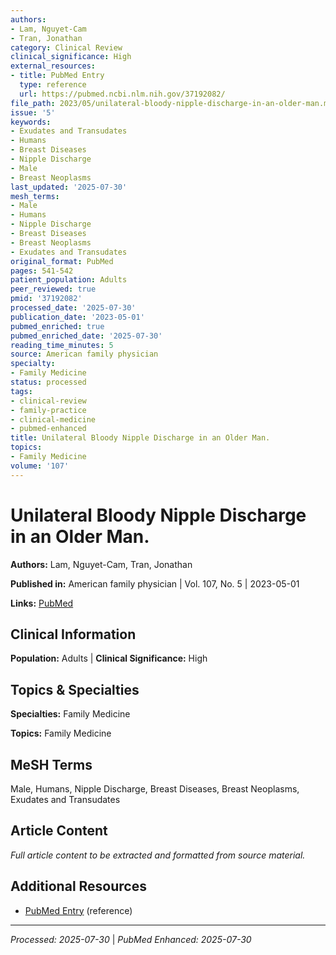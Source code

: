 ```yaml
---
authors:
- Lam, Nguyet-Cam
- Tran, Jonathan
category: Clinical Review
clinical_significance: High
external_resources:
- title: PubMed Entry
  type: reference
  url: https://pubmed.ncbi.nlm.nih.gov/37192082/
file_path: 2023/05/unilateral-bloody-nipple-discharge-in-an-older-man.md
issue: '5'
keywords:
- Exudates and Transudates
- Humans
- Breast Diseases
- Nipple Discharge
- Male
- Breast Neoplasms
last_updated: '2025-07-30'
mesh_terms:
- Male
- Humans
- Nipple Discharge
- Breast Diseases
- Breast Neoplasms
- Exudates and Transudates
original_format: PubMed
pages: 541-542
patient_population: Adults
peer_reviewed: true
pmid: '37192082'
processed_date: '2025-07-30'
publication_date: '2023-05-01'
pubmed_enriched: true
pubmed_enriched_date: '2025-07-30'
reading_time_minutes: 5
source: American family physician
specialty:
- Family Medicine
status: processed
tags:
- clinical-review
- family-practice
- clinical-medicine
- pubmed-enhanced
title: Unilateral Bloody Nipple Discharge in an Older Man.
topics:
- Family Medicine
volume: '107'
---
```


# Unilateral Bloody Nipple Discharge in an Older Man.

**Authors:** Lam, Nguyet-Cam, Tran, Jonathan

**Published in:** American family physician | Vol. 107, No. 5 | 2023-05-01

**Links:** [PubMed](https://pubmed.ncbi.nlm.nih.gov/37192082/)

## Clinical Information

**Population:** Adults | **Clinical Significance:** High

## Topics & Specialties

**Specialties:** Family Medicine

**Topics:** Family Medicine

## MeSH Terms

Male, Humans, Nipple Discharge, Breast Diseases, Breast Neoplasms, Exudates and Transudates

## Article Content

*Full article content to be extracted and formatted from source material.*

## Additional Resources

- [PubMed Entry](https://pubmed.ncbi.nlm.nih.gov/37192082/) (reference)

---

*Processed: 2025-07-30* | *PubMed Enhanced: 2025-07-30*
